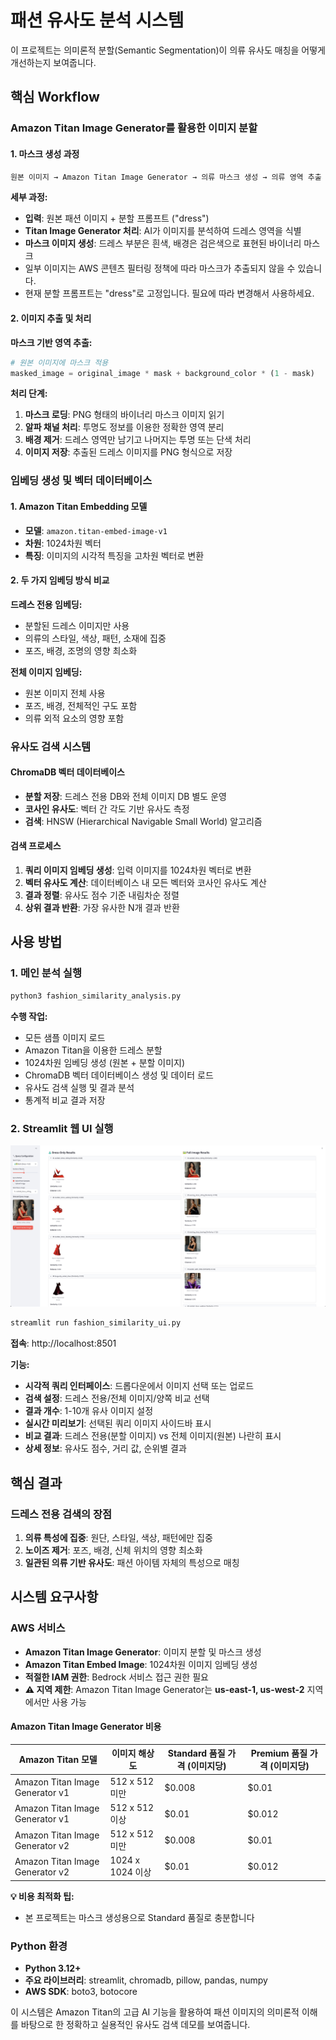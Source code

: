 # 패션 유사도 분석 시스템

이 프로젝트는 의미론적 분할(Semantic Segmentation)이 의류 유사도 매칭을 어떻게 개선하는지 보여줍니다.

## 핵심 Workflow

### Amazon Titan Image Generator를 활용한 이미지 분할

#### 1. 마스크 생성 과정
```
원본 이미지 → Amazon Titan Image Generator → 의류 마스크 생성 → 의류 영역 추출
```

**세부 과정:**
- **입력**: 원본 패션 이미지 + 분할 프롬프트 ("dress")
- **Titan Image Generator 처리**: AI가 이미지를 분석하여 드레스 영역을 식별
- **마스크 이미지 생성**: 드레스 부분은 흰색, 배경은 검은색으로 표현된 바이너리 마스크
- 일부 이미지는 AWS 콘텐츠 필터링 정책에 따라 마스크가 추출되지 않을 수 있습니다.
- 현재 분할 프롬프트는 "dress"로 고정입니다. 필요에 따라 변경해서 사용하세요.

#### 2. 이미지 추출 및 처리

**마스크 기반 영역 추출:**
```python
# 원본 이미지에 마스크 적용
masked_image = original_image * mask + background_color * (1 - mask)
```

**처리 단계:**
1. **마스크 로딩**: PNG 형태의 바이너리 마스크 이미지 읽기
2. **알파 채널 처리**: 투명도 정보를 이용한 정확한 영역 분리
3. **배경 제거**: 드레스 영역만 남기고 나머지는 투명 또는 단색 처리
4. **이미지 저장**: 추출된 드레스 이미지를 PNG 형식으로 저장

### 임베딩 생성 및 벡터 데이터베이스

#### 1. Amazon Titan Embedding 모델
- **모델**: `amazon.titan-embed-image-v1`
- **차원**: 1024차원 벡터
- **특징**: 이미지의 시각적 특징을 고차원 벡터로 변환

#### 2. 두 가지 임베딩 방식 비교

**드레스 전용 임베딩:**
- 분할된 드레스 이미지만 사용
- 의류의 스타일, 색상, 패턴, 소재에 집중
- 포즈, 배경, 조명의 영향 최소화

**전체 이미지 임베딩:**
- 원본 이미지 전체 사용
- 포즈, 배경, 전체적인 구도 포함
- 의류 외적 요소의 영향 포함

### 유사도 검색 시스템

#### ChromaDB 벡터 데이터베이스
- **분할 저장**: 드레스 전용 DB와 전체 이미지 DB 별도 운영
- **코사인 유사도**: 벡터 간 각도 기반 유사도 측정
- **검색**: HNSW (Hierarchical Navigable Small World) 알고리즘

#### 검색 프로세스
1. **쿼리 이미지 임베딩 생성**: 입력 이미지를 1024차원 벡터로 변환
2. **벡터 유사도 계산**: 데이터베이스 내 모든 벡터와 코사인 유사도 계산
3. **결과 정렬**: 유사도 점수 기준 내림차순 정렬
4. **상위 결과 반환**: 가장 유사한 N개 결과 반환

## 사용 방법

### 1. 메인 분석 실행
```bash
python3 fashion_similarity_analysis.py
```
**수행 작업:**
- 모든 샘플 이미지 로드
- Amazon Titan을 이용한 드레스 분할
- 1024차원 임베딩 생성 (원본 + 분할 이미지)
- ChromaDB 벡터 데이터베이스 생성 및 데이터 로드
- 유사도 검색 실행 및 결과 분석
- 통계적 비교 결과 저장

### 2. Streamlit 웹 UI 실행
![sample_ui](static/screenshot.png)
```bash
streamlit run fashion_similarity_ui.py
```
**접속**: http://localhost:8501

**기능:**
- **시각적 쿼리 인터페이스**: 드롭다운에서 이미지 선택 또는 업로드
- **검색 설정**: 드레스 전용/전체 이미지/양쪽 비교 선택
- **결과 개수**: 1-10개 유사 이미지 설정
- **실시간 미리보기**: 선택된 쿼리 이미지 사이드바 표시
- **비교 결과**: 드레스 전용(분할 이미지) vs 전체 이미지(원본) 나란히 표시
- **상세 정보**: 유사도 점수, 거리 값, 순위별 결과

## 핵심 결과

### 드레스 전용 검색의 장점
1. **의류 특성에 집중**: 원단, 스타일, 색상, 패턴에만 집중
2. **노이즈 제거**: 포즈, 배경, 신체 위치의 영향 최소화
3. **일관된 의류 기반 유사도**: 패션 아이템 자체의 특성으로 매칭

## 시스템 요구사항

### AWS 서비스
- **Amazon Titan Image Generator**: 이미지 분할 및 마스크 생성
- **Amazon Titan Embed Image**: 1024차원 이미지 임베딩 생성
- **적절한 IAM 권한**: Bedrock 서비스 접근 권한 필요
- **⚠️ 지역 제한**: Amazon Titan Image Generator는 **us-east-1, us-west-2** 지역에서만 사용 가능

#### Amazon Titan Image Generator 비용

| Amazon Titan 모델 | 이미지 해상도 | Standard 품질 가격 (이미지당) | Premium 품질 가격 (이미지당) |
|---|---|---|---|
| Amazon Titan Image Generator v1 | 512 x 512 미만 | $0.008 | $0.01 |
| Amazon Titan Image Generator v1 | 512 x 512 이상 | $0.01 | $0.012 |
| Amazon Titan Image Generator v2 | 512 x 512 미만 | $0.008 | $0.01 |
| Amazon Titan Image Generator v2 | 1024 x 1024 이상 | $0.01 | $0.012 |

**💡 비용 최적화 팁:**
- 본 프로젝트는 마스크 생성용으로 Standard 품질로 충분합니다

### Python 환경
- **Python 3.12+**
- **주요 라이브러리**: streamlit, chromadb, pillow, pandas, numpy
- **AWS SDK**: boto3, botocore

이 시스템은 Amazon Titan의 고급 AI 기능을 활용하여 패션 이미지의 의미론적 이해를 바탕으로 한 정확하고 실용적인 유사도 검색 데모를 보여줍니다.